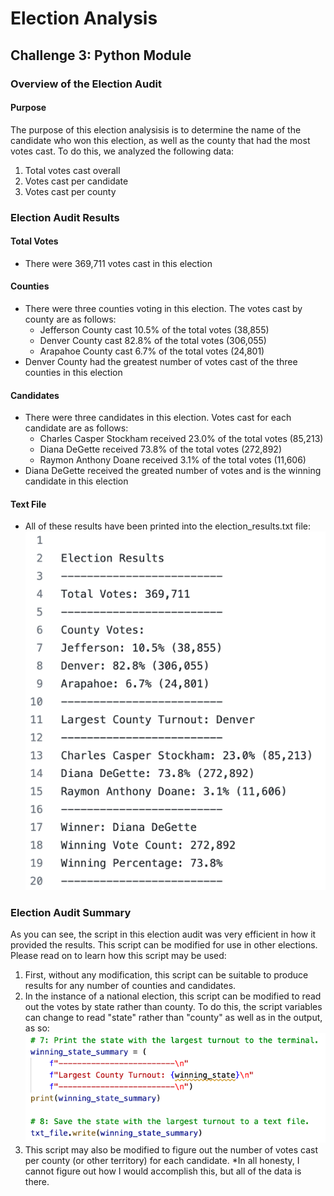 # Election Analysis
## Challenge 3: Python Module

### Overview of the Election Audit
#### Purpose
The purpose of this election analysisis is to determine the name of the candidate who won this election, as well as the county that had the most votes cast. To do this, we analyzed the following data:
1. Total votes cast overall
2. Votes cast per candidate
3. Votes cast per county

### Election Audit Results
#### Total Votes
  - There were 369,711 votes cast in this election
#### Counties
  - There were three counties voting in this election. The votes cast by county are as follows:
    - Jefferson County cast 10.5% of the total votes (38,855)
    - Denver County cast 82.8% of the total votes (306,055)
    - Arapahoe County cast 6.7% of the total votes (24,801)
  - Denver County had the greatest number of votes cast of the three counties in this election
#### Candidates
  - There were three candidates in this election. Votes cast for each candidate are as follows:
    - Charles Casper Stockham received 23.0% of the total votes (85,213)
    - Diana DeGette received 73.8% of the total votes (272,892)
    - Raymon Anthony Doane received 3.1% of the total votes (11,606)
  - Diana DeGette received the greated number of votes and is the winning candidate in this election
#### Text File
  - All of these results have been printed into the election_results.txt file:
![election_results](Resources/election_results.png)

### Election Audit Summary
As you can see, the script in this election audit was very efficient in how it provided the results. This script can be modified for use in other elections. Please read on to learn how this script may be used:
1. First, without any modification, this script can be suitable to produce results for any number of counties and candidates.
2. In the instance of a national election, this script can be modified to read out the votes by state rather than county. To do this, the script variables can change to read "state" rather than "county" as well as in the output, as so:
![county_to_state](Resources/county_to_state.png)
3. This script may also be modified to figure out the number of votes cast per county (or other territory) for each candidate. *In all honesty, I cannot figure out how I would accomplish this, but all of the data is there.

